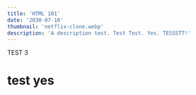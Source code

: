```yaml
---
title: 'HTML 101'
date: '2030-07-18'
thumbnail: 'netflix-clone.webp'
description: 'A description test. Test Test. Yes. TESSSTT!'
---
```


TEST 3
# test yes